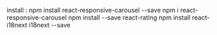 install :
npm install react-responsive-carousel --save
npm i react-responsive-carousel
npm install --save react-rating
npm install react-i18next i18next --save
